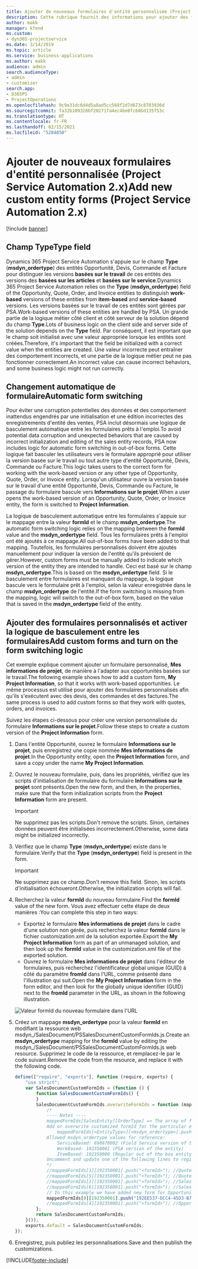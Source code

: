 ```yaml
---
title: Ajouter de nouveaux formulaires d'entité personnalisée (Project Service Automation 2.x)
description: Cette rubrique fournit des informations pour ajouter des formulaires d'entité personnalisée pour des opportunités, des devis, des commandes ou des factures dans Dynamics 365 Project Service Automation 2.x.
author: makk
manager: kfend
ms.custom:
- dyn365-projectservice
ms.date: 3/14/2019
ms.topic: article
ms.service: business-applications
ms.author: makk
audience: admin
search.audienceType:
- admin
- customizer
search.app:
- D365PS
- ProjectOperations
ms.openlocfilehash: 9c9e31dc6d4d5a8ad5cc568f2d7d673c8703936d
ms.sourcegitcommit: fa32b1893286f20271fa4ec4be8fc68bd135f53c
ms.translationtype: HT
ms.contentlocale: fr-FR
ms.lasthandoff: 02/15/2021
ms.locfileid: "5284850"
---
```

# <a name="add-new-custom-entity-forms-project-service-automation-2x"></a><span data-ttu-id="a9fa8-103">Ajouter de nouveaux formulaires d'entité personnalisée (Project Service Automation 2.x)</span><span class="sxs-lookup"><span data-stu-id="a9fa8-103">Add new custom entity forms (Project Service Automation 2.x)</span></span>

[!include [banner](../../includes/psa-now-project-operations.md)]

## <a name="type-field"></a><span data-ttu-id="a9fa8-104">Champ Type</span><span class="sxs-lookup"><span data-stu-id="a9fa8-104">Type field</span></span> 

<span data-ttu-id="a9fa8-105">Dynamics 365 Project Service Automation s'appuie sur le champ **Type** (**msdyn\_ordertype**) des entités Opportunité, Devis, Commande et Facture pour distinguer les versions **basées sur le travail** de ces entités des versions des **basées sur les articles** et **basées sur le service**.</span><span class="sxs-lookup"><span data-stu-id="a9fa8-105">Dynamics 365 Project Service Automation relies on the **Type** (**msdyn\_ordertype**) field of the Opportunity, Quote, Order, and Invoice entities to distinguish **work-based** versions of these entities from **item-based** and **service-based** versions.</span></span> <span data-ttu-id="a9fa8-106">Les versions basées sur le travail de ces entités sont gérées par PSA.</span><span class="sxs-lookup"><span data-stu-id="a9fa8-106">Work-based versions of these entities are handled by PSA.</span></span> <span data-ttu-id="a9fa8-107">Un grande partie de la logique métier côté client et côté serveur de la solution dépend du champ **Type**.</span><span class="sxs-lookup"><span data-stu-id="a9fa8-107">Lots of business logic on the client side and server side of the solution depends on the **Type** field.</span></span> <span data-ttu-id="a9fa8-108">Par conséquent, il est important que le champ soit initialisé avec une valeur appropriée lorsque les entités sont créées.</span><span class="sxs-lookup"><span data-stu-id="a9fa8-108">Therefore, it's important that the field be initialized with a correct value when the entities are created.</span></span> <span data-ttu-id="a9fa8-109">Une valeur incorrecte peut entraîner des comportement incorrects, et une partie de la logique métier peut ne pas fonctionner correctement.</span><span class="sxs-lookup"><span data-stu-id="a9fa8-109">An incorrect value can cause incorrect behaviors, and some business logic might not run correctly.</span></span>

## <a name="automatic-form-switching"></a><span data-ttu-id="a9fa8-110">Changement automatique de formulaire</span><span class="sxs-lookup"><span data-stu-id="a9fa8-110">Automatic form switching</span></span>

<span data-ttu-id="a9fa8-111">Pour éviter une corruption potentielles des données et des comportement inattendus engendrés par une initialisation et une édition incorrectes des enregistrements d'entité des ventes, PSA inclut désormais une logique de basculement automatique entre les formulaires prêts à l'emploi.</span><span class="sxs-lookup"><span data-stu-id="a9fa8-111">To avoid potential data corruption and unexpected behaviors that are caused by incorrect initialization and editing of the sales entity records, PSA now includes logic for automatic form switching in out-of-box forms.</span></span> <span data-ttu-id="a9fa8-112">Cette logique fait basculer les utilisateurs vers le formulaire approprié pour utiliser la version basée sur le travail ou tout autre type d'entité Opportunité, Devis, Commande ou Facture.</span><span class="sxs-lookup"><span data-stu-id="a9fa8-112">This logic takes users to the correct form for working with the work-based version or any other type of Opportunity, Quote, Order, or Invoice entity.</span></span> <span data-ttu-id="a9fa8-113">Lorsqu'un utilisateur ouvre la version basée sur le travail d'une entité Opportunité, Devis, Commande ou Facture, le passage du formulaire bascule vers **Informations sur le projet**.</span><span class="sxs-lookup"><span data-stu-id="a9fa8-113">When a user opens the work-based version of an Opportunity, Quote, Order, or Invoice entity, the form is switched to **Project Information**.</span></span>

<span data-ttu-id="a9fa8-114">La logique de basculement automatique entre les formulaires s'appuie sur le mappage entre la valeur **formId** et le champ **msdyn\_ordertype**.</span><span class="sxs-lookup"><span data-stu-id="a9fa8-114">The automatic form switching logic relies on the mapping between the **formId** value and the **msdyn\_ordertype** field.</span></span> <span data-ttu-id="a9fa8-115">Tous les formulaires prêts à l'emploi ont été ajoutés à ce mappage.</span><span class="sxs-lookup"><span data-stu-id="a9fa8-115">All out-of-box forms have been added to that mapping.</span></span> <span data-ttu-id="a9fa8-116">Toutefois, les formulaires personnalisés doivent être ajoutés manuellement pour indiquer la version de l'entité qu'ils prévoient de gérer.</span><span class="sxs-lookup"><span data-stu-id="a9fa8-116">However, custom forms must be manually added to indicate which version of the entity they are intended to handle.</span></span> <span data-ttu-id="a9fa8-117">Ceci est basé sur le champ **msdyn\_ordertype**.</span><span class="sxs-lookup"><span data-stu-id="a9fa8-117">This is based on the **msdyn\_ordertype** field.</span></span> <span data-ttu-id="a9fa8-118">Si le basculement entre formulaires est manquant du mappage, la logique bascule vers le formulaire prêt à l'emploi, selon la valeur enregistrée dans le champ **msdyn\_ordertype** de l'entité.</span><span class="sxs-lookup"><span data-stu-id="a9fa8-118">If the form switching is missing from the mapping, logic will switch to the out-of-box form, based on the value that is saved in the **msdyn\_ordertype** field of the entity.</span></span>

## <a name="add-custom-forms-and-turn-on-the-form-switching-logic"></a><span data-ttu-id="a9fa8-119">Ajouter des formulaires personnalisés et activer la logique de basculement entre les formulaires</span><span class="sxs-lookup"><span data-stu-id="a9fa8-119">Add custom forms and turn on the form switching logic</span></span>

<span data-ttu-id="a9fa8-120">Cet exemple explique comment ajouter un formulaire personnalisé, **Mes informations de projet**, de manière à l'adapter aux opportunités basées sur le travail.</span><span class="sxs-lookup"><span data-stu-id="a9fa8-120">The following example shows how to add a custom form, **My Project Information**, so that it works with work-based opportunities.</span></span> <span data-ttu-id="a9fa8-121">Le même processus est utilisé pour ajouter des formulaires personnalisés afin qu'ils s'exécutent avec des devis, des commandes et des factures.</span><span class="sxs-lookup"><span data-stu-id="a9fa8-121">The same process is used to add custom forms so that they work with quotes, orders, and invoices.</span></span>

<span data-ttu-id="a9fa8-122">Suivez les étapes ci-dessous pour créer une version personnalisée du formulaire **Informations sur le projet**.</span><span class="sxs-lookup"><span data-stu-id="a9fa8-122">Follow these steps to create a custom version of the **Project Information** form.</span></span>

1. <span data-ttu-id="a9fa8-123">Dans l'entité Opportunité, ouvrez le formulaire **Informations sur le projet**, puis enregistrez une copie nommée **Mes informations de projet**.</span><span class="sxs-lookup"><span data-stu-id="a9fa8-123">In the Opportunity entity, open the **Project Information** form, and save a copy under the name **My Project Information**.</span></span>
2. <span data-ttu-id="a9fa8-124">Ouvrez le nouveau formulaire, puis, dans les propriétés, vérifiez que les scripts d'initialisation de formulaire du formulaire **Informations sur le projet** sont présents.</span><span class="sxs-lookup"><span data-stu-id="a9fa8-124">Open the new form, and then, in the properties, make sure that the form initialization scripts from the **Project Information** form are present.</span></span> 

    > [!IMPORTANT]
    > <span data-ttu-id="a9fa8-125">Ne supprimez pas les scripts.</span><span class="sxs-lookup"><span data-stu-id="a9fa8-125">Don't remove the scripts.</span></span> <span data-ttu-id="a9fa8-126">Sinon, certaines données peuvent être initialisées incorrectement.</span><span class="sxs-lookup"><span data-stu-id="a9fa8-126">Otherwise, some data might be initialized incorrectly.</span></span>

3. <span data-ttu-id="a9fa8-127">Vérifiez que le champ **Type** (**msdyn\_ordertype**) existe dans le formulaire.</span><span class="sxs-lookup"><span data-stu-id="a9fa8-127">Verify that the **Type** (**msdyn\_ordertype**) field is present in the form.</span></span> 

    > [!IMPORTANT]
    > <span data-ttu-id="a9fa8-128">Ne supprimez pas ce champ.</span><span class="sxs-lookup"><span data-stu-id="a9fa8-128">Don't remove this field.</span></span> <span data-ttu-id="a9fa8-129">Sinon, les scripts d'initialisation échoueront.</span><span class="sxs-lookup"><span data-stu-id="a9fa8-129">Otherwise, the initialization scripts will fail.</span></span>

4. <span data-ttu-id="a9fa8-130">Recherchez la valeur **formId** du nouveau formulaire.</span><span class="sxs-lookup"><span data-stu-id="a9fa8-130">Find the **formId** value of the new form.</span></span> <span data-ttu-id="a9fa8-131">Vous avez effectuer cette étape de deux manières :</span><span class="sxs-lookup"><span data-stu-id="a9fa8-131">You can complete this step in two ways:</span></span>

    - <span data-ttu-id="a9fa8-132">Exportez le formulaire **Mes informations de projet** dans le cadre d'une solution non gérée, puis recherchez la valeur **formId** dans le fichier customization.xml de la solution exportée.</span><span class="sxs-lookup"><span data-stu-id="a9fa8-132">Export the **My Project Information** form as part of an unmanaged solution, and then look up the **formId** value in the customization.xml file of the exported solution.</span></span>
    - <span data-ttu-id="a9fa8-133">Ouvrez le formulaire **Mes informations de projet** dans l'éditeur de formulaires, puis recherchez l'identificateur global unique (GUID) à côté du paramètre **fromId** dans l'URL, comme présenté dans l'illustration qui suit.</span><span class="sxs-lookup"><span data-stu-id="a9fa8-133">Open the **My Project Information** form in the form editor, and then look for the globally unique identifier (GUID) next to the **fromId** parameter in the URL, as shown in the following illustration.</span></span>

    ![Valeur formId du nouveau formulaire dans l'URL](media/how-to-add-custom-forms-in-v2.0.png)

5. <span data-ttu-id="a9fa8-135">Créez un mappage **msdyn\_ordertype** pour la valeur **formId** en modifiant la ressource web msdyn\_/SalesDocument/PSSalesDocumentCustomFormIds.js.</span><span class="sxs-lookup"><span data-stu-id="a9fa8-135">Create an **msdyn\_ordertype** mapping for the **formId** value by editing the msdyn\_/SalesDocument/PSSalesDocumentCustomFormIds.js web resource.</span></span> <span data-ttu-id="a9fa8-136">Supprimez le code de la ressource, et remplacez-le par le code suivant.</span><span class="sxs-lookup"><span data-stu-id="a9fa8-136">Remove the code from the resource, and replace it with the following code.</span></span>

    ```javascript
    define(["require", "exports"], function (require, exports) {
        "use strict";
        var SalesDocumentCustomFormIds = (function () {
            function SalesDocumentCustomFormIds() {
            }
            SalesDocumentCustomFormIds.overwriteFormIds = function (mappedFormIds) {
                /*
                ---- Notes ----
                mappedFormIds[SalesEntity][OrderType] => The array of forms IDs that support particular entity and order type
                Add or overwrite customized formId for the particular entity and order type by calling:
                    mappedFormIds[<EntityType>][<msdyn_ordertype>].push("<formId>");
                Allowed msdyn_ordertype values for reference:
                    ServiceBased: 690970002 (Field Service version of the entity)
                    WorkBased: 192350001 (PSA version of the entity)
                    ItemBased: 192350000 (Regular out of the box entity)
                Uncomment and update one of the following lines to register custom PSA form for required entity:
                */      
                //mappedFormIds[1][192350001].push("<formId>"); //Quote
                //mappedFormIds[5][192350001].push("<formId>"); //Quote Line
                //mappedFormIds[2][192350001].push("<formId>"); //Sales Order
                //mappedFormIds[6][192350001].push("<formId>"); //Sales Order Line
                // In this example we have added new form for Opportunity
                mappedFormIds[0][192350001].push("192EE537-DCC4-45D3-B7AF-EA694B9113D2"); //Opportunity
                //mappedFormIds[4][192350001].push("<formId>"); //Opportunity Line
            };
            return SalesDocumentCustomFormIds;
        }());
        exports.default = SalesDocumentCustomFormIds;
    });
    ```

6. <span data-ttu-id="a9fa8-137">Enregistrez, puis publiez les personnalisations.</span><span class="sxs-lookup"><span data-stu-id="a9fa8-137">Save and then publish the customizations.</span></span>


[!INCLUDE[footer-include](../../includes/footer-banner.md)]